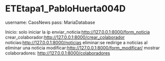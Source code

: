 # ETEtapa1_PabloHuerta004D

username: CaosNews
pass: MariaDatabase

Inicio: solo iniciar la ip
enviar_noticia:http://127.0.0.1:8000/form_noticia
crear_colaborador:http://127.0.0.1:8000/crear_colaborador
noticias:http://127.0.0.1:8000/noticias
eliminar:se redirige a noticias al eliminar una noticia
modificar:http://127.0.0.1:8000/form_modificar/<id>
mostrar colaboradores: http://127.0.0.1:8000/colaboradores
